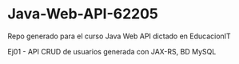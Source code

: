 # Java-Web-API-62205
Repo generado para el curso Java Web API dictado en EducacionIT

Ej01 - API CRUD de usuarios generada con JAX-RS, BD MySQL
